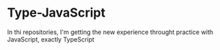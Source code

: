 # Type-JavaScript

In thi repositories, I'm getting the new experience throught practice with JavaScript, exactly TypeScript